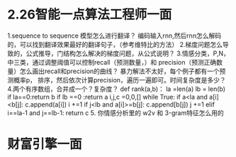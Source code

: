 # 2.26智能一点算法工程师一面
  1.sequence to sequence 模型怎么进行翻译？
    编码输入rnn,然后rnn怎么解码的，可以找到翻译效果最好的翻译句子，（参考维特比的方法）
  2.梯度问题怎么导致的，公式推导，门结构怎么解决的梯度问题，从公式说明？
  3.情感分类，P,N，中三类，通过调整阈值可以控制recall（预测数量，）和 precision（预测正确数量）怎么画出recall和precision的曲线？
    暴力解法不太好，每个例子都有一个预测概率p， 排序，然后依次计算precision，遍历一遍即可。时间复杂度是多少？
  4.两个有序数组，合并成一个？复杂度？
    def rank(a,b)：
       la =len(a)
       lb = len(b)
       if la==0:return b
       if lb ==0 :return a
       i,j,c =0,0,[]
       while True:
        if a<la and a[i]<b[j]:
          c.append(a[i])
          i +=1
        if j<lb and a[i]>=b[j]:
          c.append[b[j])
          j +=1
        elif i==la-1 and j==lb-1:
          return c
    5. 你情感分析里的 w2v 和 3-gram特征怎么用的
    
# 财富引擎一面
  
    
